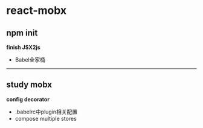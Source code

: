 # react-mobx
## npm init
   **finish JSX2js**
   - Babel全家桶
   ***
## study mobx
   __config decorator__
   - .babelrc中plugin相关配置
   - compose multiple stores
